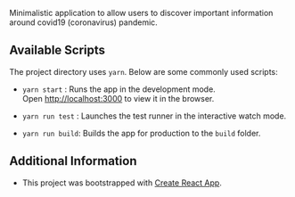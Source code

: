 Minimalistic application to allow users to discover important information around covid19 (coronavirus) pandemic.

## Available Scripts

The project directory uses `yarn`. Below are some commonly used scripts:

- `yarn start` : Runs the app in the development mode.<br /> Open [http://localhost:3000](http://localhost:3000) to view it in the browser.

- `yarn run test` : Launches the test runner in the interactive watch mode.<br />

- `yarn run build`: Builds the app for production to the `build` folder.<br />

## Additional Information

- This project was bootstrapped with [Create React App](https://github.com/facebook/create-react-app).
